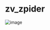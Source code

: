 # zv_zpider
![image](https://user-images.githubusercontent.com/63393603/152027932-4598c66c-891c-4596-a5c8-63d02158fa5f.png)

